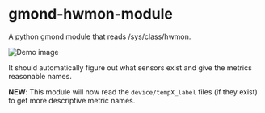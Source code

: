 gmond-hwmon-module
==================

A python gmond module that reads /sys/class/hwmon.

![Demo image](https://raw.github.com/handyman5/gmond-hwmon-module/screenshots/hwmon.png)

It should automatically figure out what sensors exist and give the metrics reasonable names.

**NEW**: This module will now read the `device/tempX_label` files (if they exist) to get more descriptive metric names.

